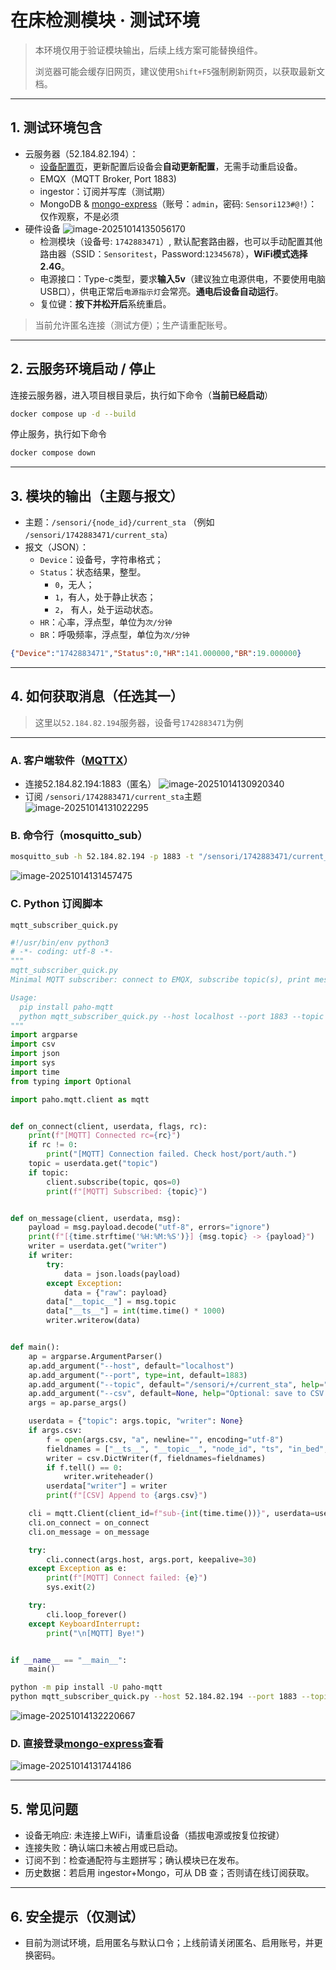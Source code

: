 # 在床检测模块 · 测试环境

> 本环境仅用于验证模块输出，后续上线方案可能替换组件。
>
> 浏览器可能会缓存旧网页，建议使用`Shift+F5`强制刷新网页，以获取最新文档。

---

## 1. 测试环境包含

- 云服务器（52.184.82.194）：
  - [设备配置页](http://52.184.82.194:8880/)，更新配置后设备会**自动更新配置**，无需手动重启设备。
  - EMQX（MQTT Broker, Port 1883)
  - ingestor：订阅并写库（测试期）
  - MongoDB & [mongo-express](http://52.184.82.194:8081/db/cfgdb/)（账号：`admin`，密码: `Sensori123#@!`）：仅作观察，不是必须
- 硬件设备
  ![image-20251014135056170](C:\Users\win10\AppData\Roaming\Typora\typora-user-images\image-20251014135056170.png)
  - 检测模块（设备号: `1742883471`）, 默认配套路由器，也可以手动配置其他路由器（SSID：`Sensoritest`，Password:`12345678`），**WiFi模式选择2.4G**。
  - 电源接口：Type-c类型，要求**输入5v**（建议独立电源供电，不要使用电脑USB口），供电正常后`电源指示灯`会常亮。**通电后设备自动运行**。
  - 复位键：**按下并松开后**系统重启。

> 当前允许匿名连接（测试方便）；生产请重配账号。

---

## 2. 云服务环境启动 / 停止

连接云服务器，进入项目根目录后，执行如下命令（**当前已经启动**）

```bash
docker compose up -d --build
```

停止服务，执行如下命令
```bash
docker compose down
```
---

## 3. 模块的输出（主题与报文）

- 主题：`/sensori/{node_id}/current_sta`  （例如` /sensori/1742883471/current_sta`）
- 报文（JSON）：
  - `Device`：设备号，字符串格式；
  - `Status`：状态结果，整型。
    - `0`，无人；
    - `1`，有人，处于静止状态；
    - `2`， 有人，处于运动状态。
  - `HR`：心率，浮点型，单位为`次/分钟`
  - `BR`：呼吸频率，浮点型，单位为`次/分钟`
```json
{"Device":"1742883471","Status":0,"HR":141.000000,"BR":19.000000}
```

---

## 4. 如何获取消息（任选其一）

> 这里以`52.184.82.194`服务器，设备号`1742883471`为例
---

### A. 客户端软件（[MQTTX](https://mqttx.app/zh/downloads)）
- 连接52.184.82.194:1883（匿名）
  ![image-20251014130920340](C:\Users\win10\AppData\Roaming\Typora\typora-user-images\image-20251014130920340.png)
- 订阅 `/sensori/1742883471/current_sta`主题
  ![image-20251014131022295](C:\Users\win10\AppData\Roaming\Typora\typora-user-images\image-20251014131022295.png)

### B. 命令行（mosquitto_sub）
```bash
mosquitto_sub -h 52.184.82.194 -p 1883 -t "/sensori/1742883471/current_sta" -v
```

![image-20251014131457475](C:\Users\win10\AppData\Roaming\Typora\typora-user-images\image-20251014131457475.png)

### C. Python 订阅脚本

`mqtt_subscriber_quick.py`

``` python
#!/usr/bin/env python3
# -*- coding: utf-8 -*-
"""
mqtt_subscriber_quick.py
Minimal MQTT subscriber: connect to EMQX, subscribe topic(s), print messages, optionally save to CSV.

Usage:
  pip install paho-mqtt
  python mqtt_subscriber_quick.py --host localhost --port 1883 --topic "/sensori/+/current_sta" --csv out.csv
"""
import argparse
import csv
import json
import sys
import time
from typing import Optional

import paho.mqtt.client as mqtt


def on_connect(client, userdata, flags, rc):
    print(f"[MQTT] Connected rc={rc}")
    if rc != 0:
        print("[MQTT] Connection failed. Check host/port/auth.")
    topic = userdata.get("topic")
    if topic:
        client.subscribe(topic, qos=0)
        print(f"[MQTT] Subscribed: {topic}")


def on_message(client, userdata, msg):
    payload = msg.payload.decode("utf-8", errors="ignore")
    print(f"[{time.strftime('%H:%M:%S')}] {msg.topic} -> {payload}")
    writer = userdata.get("writer")
    if writer:
        try:
            data = json.loads(payload)
        except Exception:
            data = {"raw": payload}
        data["__topic__"] = msg.topic
        data["__ts__"] = int(time.time() * 1000)
        writer.writerow(data)


def main():
    ap = argparse.ArgumentParser()
    ap.add_argument("--host", default="localhost")
    ap.add_argument("--port", type=int, default=1883)
    ap.add_argument("--topic", default="/sensori/+/current_sta", help="Wildcard supported, e.g. /sensori/+/current_sta or /sensori/#")
    ap.add_argument("--csv", default=None, help="Optional: save to CSV file")
    args = ap.parse_args()

    userdata = {"topic": args.topic, "writer": None}
    if args.csv:
        f = open(args.csv, "a", newline="", encoding="utf-8")
        fieldnames = ["__ts__", "__topic__", "node_id", "ts", "in_bed", "confidence", "raw"]
        writer = csv.DictWriter(f, fieldnames=fieldnames)
        if f.tell() == 0:
            writer.writeheader()
        userdata["writer"] = writer
        print(f"[CSV] Append to {args.csv}")

    cli = mqtt.Client(client_id=f"sub-{int(time.time())}", userdata=userdata)
    cli.on_connect = on_connect
    cli.on_message = on_message

    try:
        cli.connect(args.host, args.port, keepalive=30)
    except Exception as e:
        print(f"[MQTT] Connect failed: {e}")
        sys.exit(2)

    try:
        cli.loop_forever()
    except KeyboardInterrupt:
        print("\n[MQTT] Bye!")


if __name__ == "__main__":
    main()

```



```bash
python -m pip install -U paho-mqtt
python mqtt_subscriber_quick.py --host 52.184.82.194 --port 1883 --topic "/sensori/1742883471/current_sta"
```

![image-20251014132220667](C:\Users\win10\AppData\Roaming\Typora\typora-user-images\image-20251014132220667.png)

### D. 直接登录[mongo-express](http://52.184.82.194:8081/db/cfgdb/)查看

![image-20251014131744186](C:\Users\win10\AppData\Roaming\Typora\typora-user-images\image-20251014131744186.png)

---

## 5. 常见问题
- 设备无响应: 未连接上WiFi，请重启设备（插拔电源或按复位按键）
- 连接失败：确认端口未被占用或已启动。
- 订阅不到：检查通配符与主题拼写；确认模块已在发布。
- 历史数据：若启用 ingestor+Mongo，可从 DB 查；否则请在线订阅获取。

---

## 6. 安全提示（仅测试）
- 目前为测试环境，启用匿名与默认口令；上线前请关闭匿名、启用账号，并更换密码。
